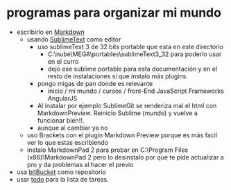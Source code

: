 # programas para organizar mi mundo

* escribirlo en [Markdown](markdown.html) 
    - usando [SublimeText](sublimeText.html) como editor
        - uso sublimeText 3 de 32 bits portable que esta en este directorio
            + C:\nube\MEGA\portables\sublimeText3_32 para poderlo usar en el curro 
            + dejo ese sublime portable para esta documentación y en el resto de instalaciones si que instalo más plugins.
        - pongo migas de pan donde es relevante 
            + inicio / mi mundo / cursos / front-End JavaScript Frameworks AngularJS
        - Al instalar por ejemplo SublimeGit se renderiza mal el html con MarkdownPreview. Reinicio Sublime (mundo) y vuelve a funcionar bien!!.
        - aunque al cambiar ya no 
    - uso Brackets con el plugin Markdown Preview porque es más facil ver lo que estas escribiendo
    - instalo MarkdownPad 2 para probar en 
         C:\Program Files (x86)\MarkdownPad 2
        pero lo desinstalo por que te pide actualizar a pro y da problemas al hacer el previo
* usa [bitBucket](bitBucket.html) como repositorio
* usar [todo](C:\nube\MEGA\portables\plainText\todo.txt) para la lista de tareas.
